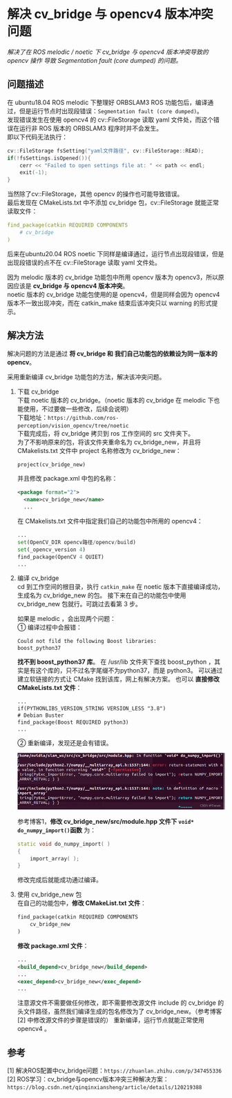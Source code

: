 # 解决 cv_bridge 与 opencv4 版本冲突问题

*解决了在 ROS melodic / noetic 下 cv_bridge 与 opencv4 版本冲突导致的 opencv 操作 导致 Segmentation fault (core dumped) 的问题。*

## 问题描述
在 ubuntu18.04 ROS melodic 下整理好 ORBSLAM3 ROS 功能包后，编译通过，但是运行节点时出现段错误：```Segmentation fault (core dumped)```。  
发现错误发生在使用 opencv4 的 cv::FileStorage 读取 yaml 文件处，而这个错误在运行非 ROS 版本的 ORBSLAM3 程序时并不会发生。  
即以下代码无法执行：

```cpp
cv::FileStorage fsSetting("yaml文件路径", cv::FileStorage::READ);
if(!fsSettings.isOpened()){
    cerr << "Failed to open settings file at: " << path << endl;
    exit(-1);
}
```
当然除了cv::FileStorage，其他 opencv 的操作也可能导致错误。  
最后发现在 CMakeLists.txt 中不添加 cv_bridge 包，cv::FileStorage 就能正常读取文件：

```yaml
find_package(catkin REQUIRED COMPONENTS
    # cv_bridge
)
```

后来在ubuntu20.04 ROS noetic 下同样是编译通过，运行节点出现段错误，但是出现段错误的点不在 cv::FileStorage 读取 yaml 文件处。

因为 melodic 版本的 cv_bridge 功能包中所用 opencv 版本为 opencv3，所以原因应该是 **cv_bridge 与 opencv4 版本冲突**。  
noetic 版本的 cv_bridge 功能包使用的是 opencv4，但是同样会因为 opencv4 版本不一致出现冲突，而在 catkin_make 结束后该冲突只以 warning 的形式提示。  

## 解决方法
解决问题的方法是通过 **将 cv_bridge 和 我们自己功能包的依赖设为同一版本的 opencv**。

采用重新编译 cv_bridge 功能包的方法，解决该冲突问题。

1. 下载 cv_bridge  
    下载 noetic 版本的 cv_bridge。（noetic 版本的 cv_bridge 在 melodic 下也能使用，不过要做一些修改，后续会说明）  
    下载地址：```https://github.com/ros-perception/vision_opencv/tree/noetic```  
    下载完成后，将 cv_bridge 拷贝到 ros 工作空间的 src 文件夹下。  
    为了不影响原来的包，将该文件夹重命名为 cv_bridge_new，并且将 CMakelists.txt 文件中 project 名称修改为 cv_bridge_new：

	```python
	project(cv_bridge_new)
	```

	并且修改 package.xml 中包的名称：

	```xml
	<package format="2">
	  <name>cv_bridge_new</name>
	  ...
	```

	在 CMakelists.txt 文件中指定我们自己的功能包中所用的 opencv4：

	```python
	...
	set(OpenCV_DIR opencv路径/opencv/build)
	set(_opencv_version 4)
	find_package(OpenCV 4 QUIET)
	...
	```

2. 编译 cv_bridge  
	cd 到工作空间的根目录，执行 ```catkin_make```
	在 noetic 版本下直接编译成功，生成名为 cv_bridge_new 的包。
	接下来在自己的功能包中使用 cv_bridge_new 包就行。可跳过去看第 3 步。
	
	如果是 melodic ，会出现两个问题：  
	① 编译过程中会报错：

	```shell
	Could not fild the following Boost libraries:
	boost_python37
	```

	**找不到 boost_python37 库**。
	在 /usr/lib 文件夹下查找 boost_python ，其实是有这个库的，只不过名字尾缀不为python37，而是 python3。
	可以通过建立软链接的方式让 CMake 找到该库，网上有解决方案。
	也可以 **直接修改 CMakeLists.txt 文件**：

	```shell
	...
	if(PYTHONLIBS_VERSION_STRING VERSION_LESS "3.8")
	# Debian Buster
	find_package(Boost REQUIRED python3)
	...
	```

	② 重新编译，发现还是会有错误。

    ![cv_bridge错误](./images/cv_bridge_error.png)

    参考博客1，**修改 cv_bridge_new/src/module.hpp 文件下 ```void* do_numpy_import()```函数** 为：

	```cpp
	static void do_numpy_import( )
	{
	    import_array( );
	}
	```

	修改完成后就能成功通过编译。

3. 使用 cv_bridge_new 包  
    在自己的功能包中，**修改 CMakeList.txt 文件**：

	```python
	find_package(catkin REQUIRED COMPONENTS
		cv_bridge_new
	)
	```

	**修改 package.xml 文件**：

	```xml
	...
	<build_depend>cv_bridge_new</build_depend>
	...
	<exec_depend>cv_bridge_new</exec_depend>
	...
	```

	注意源文件不需要做任何修改，即不需要修改源文件 include 的 cv_bridge 的头文件路径，虽然我们编译生成的包名修改为了 cv_bridge_new。（参考博客 [2] 中修改源文件的步骤是错误的）
	重新编译，运行节点就能正常使用 opencv4 。
	

## 参考
[1] 解决ROS配置中cv_bridge问题：```https://zhuanlan.zhihu.com/p/347455336```  
[2] ROS学习：cv_bridge与opencv版本冲突三种解决方案：```https://blog.csdn.net/qinqinxiansheng/article/details/120219388```